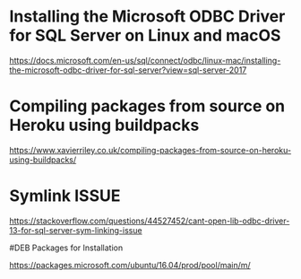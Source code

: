 # Installing the Microsoft ODBC Driver for SQL Server on Linux and macOS

https://docs.microsoft.com/en-us/sql/connect/odbc/linux-mac/installing-the-microsoft-odbc-driver-for-sql-server?view=sql-server-2017

# Compiling packages from source on Heroku using buildpacks

https://www.xavierriley.co.uk/compiling-packages-from-source-on-heroku-using-buildpacks/

# Symlink ISSUE

https://stackoverflow.com/questions/44527452/cant-open-lib-odbc-driver-13-for-sql-server-sym-linking-issue

#DEB Packages for Installation

https://packages.microsoft.com/ubuntu/16.04/prod/pool/main/m/